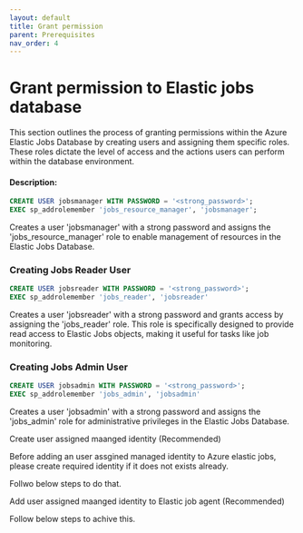 ```yaml
---
layout: default
title: Grant permission
parent: Prerequisites
nav_order: 4
---
```


# Grant permission to Elastic jobs database
This section outlines the process of granting permissions within the Azure Elastic Jobs Database by creating users and assigning them specific roles. These roles dictate the level of access and the actions users can perform within the database environment.

#### Description:

```sql
CREATE USER jobsmanager WITH PASSWORD = '<strong_password>';
EXEC sp_addrolemember 'jobs_resource_manager', 'jobsmanager';
```
Creates a user 'jobsmanager' with a strong password and assigns the 'jobs_resource_manager' role to enable management of resources in the Elastic Jobs Database.

### Creating Jobs Reader User

```sql
CREATE USER jobsreader WITH PASSWORD = '<strong_password>';
EXEC sp_addrolemember 'jobs_reader', 'jobsreader'
```

Creates a user 'jobsreader' with a strong password and grants access by assigning the 'jobs_reader' role. This role is specifically designed to provide read access to Elastic Jobs objects, making it useful for tasks like job monitoring.

### Creating Jobs Admin User

```sql
CREATE USER jobsadmin WITH PASSWORD = '<strong_password>';
EXEC sp_addrolemember 'jobs_admin', 'jobsadmin'
```
Creates a user 'jobsadmin' with a strong password and assigns the 'jobs_admin' role for administrative privileges in the Elastic Jobs Database.



Create user assigned maanged identity (Recommended)

Before adding an user assgined managed identity to Azure elastic jobs, please create required identity if it does not exists already. 

Follwo below steps to do that.


Add user assigned maanged identity to Elastic job agent (Recommended)

Follow below steps to achive this.

